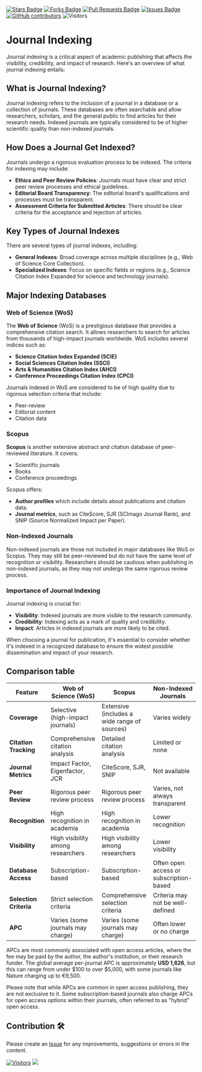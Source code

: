 <a href="https://github.com/drshahizan/research-design/stargazers"><img src="https://img.shields.io/github/stars/drshahizan/research-design" alt="Stars Badge"/></a>
<a href="https://github.com/drshahizan/research-design/network/members"><img src="https://img.shields.io/github/forks/drshahizan/research-design" alt="Forks Badge"/></a>
<a href="https://github.com/drshahizan/research-design/pulls"><img src="https://img.shields.io/github/issues-pr/drshahizan/research-design" alt="Pull Requests Badge"/></a>
<a href="https://github.com/drshahizan/research-design"><img src="https://img.shields.io/github/issues/drshahizan/research-design" alt="Issues Badge"/></a>
<a href="https://github.com/drshahizan/research-design/graphs/contributors"><img alt="GitHub contributors" src="https://img.shields.io/github/contributors/drshahizan/research-design?color=2b9348"></a>
![Visitors](https://api.visitorbadge.io/api/visitors?path=https%3A%2F%2Fgithub.com%2Fdrshahizan%2MCSD1043&labelColor=%23d9e3f0&countColor=%23697689&style=flat)

# Journal Indexing

Journal indexing is a critical aspect of academic publishing that affects the visibility, credibility, and impact of research. Here's an overview of what journal indexing entails:

## What is Journal Indexing?
Journal indexing refers to the inclusion of a journal in a database or a collection of journals. These databases are often searchable and allow researchers, scholars, and the general public to find articles for their research needs. Indexed journals are typically considered to be of higher scientific quality than non-indexed journals.

## How Does a Journal Get Indexed?
Journals undergo a rigorous evaluation process to be indexed. The criteria for indexing may include:
- **Ethics and Peer Review Policies**: Journals must have clear and strict peer review processes and ethical guidelines.
- **Editorial Board Transparency**: The editorial board's qualifications and processes must be transparent.
- **Assessment Criteria for Submitted Articles**: There should be clear criteria for the acceptance and rejection of articles.

## Key Types of Journal Indexes
There are several types of journal indexes, including:
- **General Indexes**: Broad coverage across multiple disciplines (e.g., Web of Science Core Collection).
- **Specialized Indexes**: Focus on specific fields or regions (e.g., Science Citation Index Expanded for science and technology journals).

## Major Indexing Databases

### Web of Science (WoS)
The **Web of Science** (WoS) is a prestigious database that provides a comprehensive citation search. It allows researchers to search for articles from thousands of high-impact journals worldwide. WoS includes several indices such as:
- **Science Citation Index Expanded (SCIE)**
- **Social Sciences Citation Index (SSCI)**
- **Arts & Humanities Citation Index (AHCI)**
- **Conference Proceedings Citation Index (CPCI)**

Journals indexed in WoS are considered to be of high quality due to rigorous selection criteria that include:
- Peer-review
- Editorial content
- Citation data

### Scopus
**Scopus** is another extensive abstract and citation database of peer-reviewed literature. It covers:
- Scientific journals
- Books
- Conference proceedings

Scopus offers:
- **Author profiles** which include details about publications and citation data.
- **Journal metrics**, such as CiteScore, SJR (SCImago Journal Rank), and SNIP (Source Normalized Impact per Paper).

### Non-Indexed Journals
Non-indexed journals are those not included in major databases like WoS or Scopus. They may still be peer-reviewed but do not have the same level of recognition or visibility. Researchers should be cautious when publishing in non-indexed journals, as they may not undergo the same rigorous review process.

### Importance of Journal Indexing
Journal indexing is crucial for:
- **Visibility**: Indexed journals are more visible to the research community.
- **Credibility**: Indexing acts as a mark of quality and credibility.
- **Impact**: Articles in indexed journals are more likely to be cited.

When choosing a journal for publication, it's essential to consider whether it's indexed in a recognized database to ensure the widest possible dissemination and impact of your research.

## Comparison table

| Feature | Web of Science (WoS) | Scopus | Non-Indexed Journals |
|---------|----------------------|--------|----------------------|
| **Coverage** | Selective (high-impact journals) | Extensive (includes a wide range of sources) | Varies widely |
| **Citation Tracking** | Comprehensive citation analysis | Detailed citation analysis | Limited or none |
| **Journal Metrics** | Impact Factor, Eigenfactor, JCR | CiteScore, SJR, SNIP | Not available |
| **Peer Review** | Rigorous peer review process | Rigorous peer review process | Varies, not always transparent |
| **Recognition** | High recognition in academia | High recognition in academia | Lower recognition |
| **Visibility** | High visibility among researchers | High visibility among researchers | Lower visibility |
| **Database Access** | Subscription-based | Subscription-based | Often open access or subscription-based |
| **Selection Criteria** | Strict selection criteria | Comprehensive selection criteria | Criteria may not be well-defined |
| **APC** | Varies (some journals may charge) | Varies (some journals may charge) | Often lower or no charge |

APCs are most commonly associated with open access articles, where the fee may be paid by the author, the author's institution, or their research funder. The global average per-journal APC is approximately **USD 1,626**, but this can range from under $100 to over $5,000, with some journals like Nature charging up to €9,500.

Please note that while APCs are common in open access publishing, they are not exclusive to it. Some subscription-based journals also charge APCs for open access options within their journals, often referred to as "hybrid" open access.

## Contribution 🛠️
Please create an [Issue](https://github.com/drshahizan/research-design/issues) for any improvements, suggestions or errors in the content.



[![Visitors](https://api.visitorbadge.io/api/visitors?path=https%3A%2F%2Fgithub.com%2Fdrshahizan&labelColor=%23697689&countColor=%23555555&style=plastic)](https://visitorbadge.io/status?path=https%3A%2F%2Fgithub.com%2Fdrshahizan)
![](https://hit.yhype.me/github/profile?user_id=81284918)
